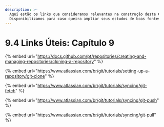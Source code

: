 ```yaml
---
description: >-
  Aqui estão os links que consideramos relevantes na construção deste Capítulo.
  Disponibilizamos para caso queira ampliar seus estudos de boas fontes :)
---
```


# 9.4 Links Úteis: Capítulo 9

{% embed url="https://docs.github.com/pt/repositories/creating-and-managing-repositories/cloning-a-repository" %}

{% embed url="https://www.atlassian.com/br/git/tutorials/setting-up-a-repository/git-clone" %}

{% embed url="https://www.atlassian.com/br/git/tutorials/syncing/git-fetch" %}

{% embed url="https://www.atlassian.com/br/git/tutorials/syncing/git-push" %}

{% embed url="https://www.atlassian.com/br/git/tutorials/syncing/git-pull" %}
